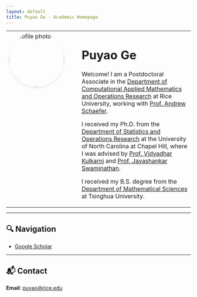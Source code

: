```yaml
---
layout: default
title: Puyao Ge - Academic Homepage
---
```

<table style="width:100%; max-width:900px; margin:auto;">
  <tr>
    <td style="width:160px; vertical-align:top; padding-right:30px;">
      <img src="profile.jpg" alt="Profile photo" style="width:150px; border-radius:50%; box-shadow:0 2px 6px rgba(0,0,0,0.1);" />
    </td>
    <td style="vertical-align:top;">
      <h1>Puyao Ge</h1>
      <p>
        Welcome! I am a Postdoctoral Associate in the <a href="https://cmor.rice.edu/">Department of Computational Applied Mathematics and Operations Research</a> at Rice University, working with <a href="https://andrewschaefer.rice.edu/">Prof. Andrew Schaefer</a>.
      </p>
      <p>
        I received my Ph.D. from the <a href="https://stor.unc.edu/">Department of Statistics and Operations Research</a> at the University of North Carolina at Chapel Hill, where I was advised by <a href="https://vkulkarn.web.unc.edu/">Prof. Vidyadhar Kulkarni</a> and <a href="https://www.kenan-flagler.unc.edu/faculty/directory/jayashankar-swaminathan/">Prof. Jayashankar Swaminathan</a>.
      </p>
      <p>
        I received my B.S. degree from the <a href="https://www.math.tsinghua.edu.cn/#">Department of Mathematical Sciences</a> at Tsinghua University.
      </p>
    </td>
  </tr>
</table>





---

## 🔍 Navigation
- [Google Scholar](https://scholar.google.com/citations?user=eNtU8A4AAAAJ&hl=zh-CN&oi=ao) 

---

## 📬 Contact
**Email**: puyao@rice.edu
 
